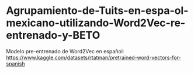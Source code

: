 # Agrupamiento-de-Tuits-en-espa-ol-mexicano-utilizando-Word2Vec-re-entrenado-y-BETO

Modelo pre-entrenado de Word2Vec en español: https://www.kaggle.com/datasets/rtatman/pretrained-word-vectors-for-spanish
